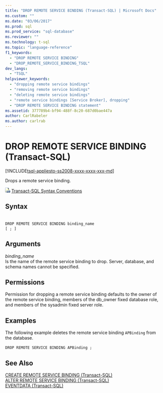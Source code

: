 ```yaml
---
title: "DROP REMOTE SERVICE BINDING (Transact-SQL) | Microsoft Docs"
ms.custom: ""
ms.date: "03/06/2017"
ms.prod: sql
ms.prod_service: "sql-database"
ms.reviewer: ""
ms.technology: t-sql
ms.topic: "language-reference"
f1_keywords: 
  - "DROP REMOTE SERVICE BINDING"
  - "DROP_REMOTE_SERVICE_BINDING_TSQL"
dev_langs: 
  - "TSQL"
helpviewer_keywords: 
  - "dropping remote service bindings"
  - "removing remote service bindings"
  - "deleting remote service bindings"
  - "remote service bindings [Service Broker], dropping"
  - "DROP REMOTE SERVICE BINDING statement"
ms.assetid: 377789b4-bf94-488f-8c20-687d0bae447a
author: CarlRabeler
ms.author: carlrab
---
```

# DROP REMOTE SERVICE BINDING (Transact-SQL)
[!INCLUDE[tsql-appliesto-ss2008-xxxx-xxxx-xxx-md](../../includes/tsql-appliesto-ss2008-xxxx-xxxx-xxx-md.md)]

  Drops a remote service binding.  
  
 ![Topic link icon](../../database-engine/configure-windows/media/topic-link.gif "Topic link icon") [Transact-SQL Syntax Conventions](../../t-sql/language-elements/transact-sql-syntax-conventions-transact-sql.md)  
  
## Syntax  
  
```  
  
DROP REMOTE SERVICE BINDING binding_name  
[ ; ]  
```  
  
## Arguments  
 *binding_name*  
 Is the name of the remote service binding to drop. Server, database, and schema names cannot be specified.  
  
## Permissions  
 Permission for dropping a remote service binding defaults to the owner of the remote service binding, members of the db_owner fixed database role, and members of the sysadmin fixed server role.  
  
## Examples  
 The following example deletes the remote service binding `APBinding` from the database.  
  
```  
DROP REMOTE SERVICE BINDING APBinding ;  
```  
  
## See Also  
 [CREATE REMOTE SERVICE BINDING &#40;Transact-SQL&#41;](../../t-sql/statements/create-remote-service-binding-transact-sql.md)   
 [ALTER REMOTE SERVICE BINDING &#40;Transact-SQL&#41;](../../t-sql/statements/alter-remote-service-binding-transact-sql.md)   
 [EVENTDATA &#40;Transact-SQL&#41;](../../t-sql/functions/eventdata-transact-sql.md)  
  
  
